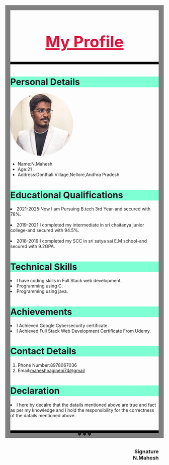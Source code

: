 <html lang="en">
<head>
<meta charset="UTF-8">
<title>My Profile</title>
<style>
  @media(max-width:680px){
    body{
      width: 420px;
      height: 480px;
    }
     h3{
      text-align:right;
    }
  }
  #Mahesh{
    border: 1rem solid grey;
  }
  .rey{
    width: auto;
    height: 0.5rem;
    background-color:black;
  }
  .hey{
    text-align: center;
    -webkit-text-fill-color:crimson;
    font-size: 50px;
  }
  .hi{
    background-color: aquamarine;
  }
img{
  width:200px;
  height:200px;
  border-radius: 50%;
}
.z{
  background-color:aquamarine;
}
h3{
  text-align: right;
}
</style>
</head>
<body>
  <div  id="Mahesh">
  <h1 class="hey"><u>My Profile</u></h1>
  <div class="rey">

  </div>
<h1 class="hi">Personal Details</h1>
<img src="./1u8db1.jpg"/>
<ul>
<li>Name:N.Mahesh</li>
<li>Age:21</li>
<li>Address:Donthali Village,Nellore,Andhra Pradesh.</li>
</ul>
<div>
  <h1 class="z">Educational Qualifications</h1>
    <p>
      <li>2021-2025:Now I am Pursuing B.tech 3rd Year-and secured with 78%.</li><br>
      <li>2019-2021:I completed my intermediate in sri chaitanya junior college-and secured with 94.5%.</li><br>
    <li>2018-2019:I completed my SCC in sri satya sai E.M school-and secured with 9.2GPA.</li></p>
</div>
<h1 class="z">Technical Skills</h1>
<p>
  <li>I have coding skills  in Full Stack web development.</li>
  <li>Programming using C.</li>
  <li>Programming using java.</li>
</p>

<h1 class="z">Achievements</h1>
<li>I Achieved Google Cybersecurity certificate.</li>
<li>I Achieved Full Stack Web Development Certificate From Udemy.</li>
<h1 class="z">Contact Details</h1>
<ol>
<li>Phone Number:8978067036</li>
<li>Email:<a href="maheshnagineni74@gmail">maheshnagineni74@gmail</a></li>
</ol>
<h1 class="z">Declaration</h1>
<p><li>I here by decalre that the datails mentioned above are true and fact as per my knowledge and I hold the responsibility for the correctness of the datails mentioned above.</li>
</p>
<div class="rey">
  <h1 style="text-align: center;">***</h1>
  <h3>Signature<br>N.Mahesh</h3>
</div>
      </div>
</body>
